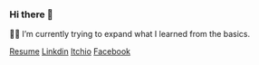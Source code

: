### Hi there 👋

🐱‍👤 I’m currently trying to expand what I learned from the basics. 

[Resume](https://github.com/CaileyBianchini/CaileyBianchini/blob/main/GamePrograming_Resume_CaileyBianchini.pdf)
[Linkdin](https://www.linkedin.com/in/cailey-bianchini-9517081ba/)
[Itchio](https://caileyb.itch.io/)
[Facebook](https://www.facebook.com/profile.php?id=100079209101080)
<!--
**CaileyBianchini/CaileyBianchini** is a ✨ _special_ ✨ repository because its `README.md` (this file) appears on your GitHub profile.

Here are some ideas to get you started:

- 🔭 I’m currently working on ...
- 🌱 I’m currently learning ...
- 👯 I’m looking to collaborate on ...
- 🤔 I’m looking for help with ...
- 💬 Ask me about ...
- 📫 How to reach me: ...
- 😄 Pronouns: ...
- ⚡ Fun fact: ...
-->
